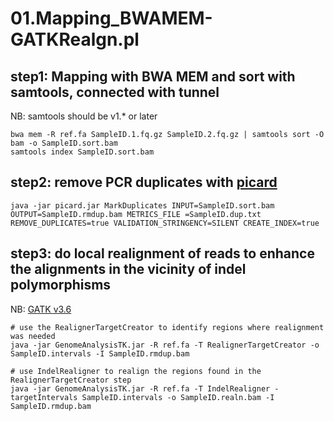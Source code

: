 # 01.Mapping_BWAMEM-GATKRealgn.pl

## step1: Mapping with BWA MEM and sort with samtools, connected with tunnel
NB: samtools should be v1.* or later
```
bwa mem -R ref.fa SampleID.1.fq.gz SampleID.2.fq.gz | samtools sort -O bam -o SampleID.sort.bam
samtools index SampleID.sort.bam
```

## step2: remove PCR duplicates with [picard](http://broadinstitute.github.io/picard/)
```
java -jar picard.jar MarkDuplicates INPUT=SampleID.sort.bam OUTPUT=SampleID.rmdup.bam METRICS_FILE =SampleID.dup.txt REMOVE_DUPLICATES=true VALIDATION_STRINGENCY=SILENT CREATE_INDEX=true
```

## step3: do local realignment of reads to enhance the alignments in the vicinity of indel polymorphisms 
NB: [GATK v3.6](https://software.broadinstitute.org/gatk/)
```
# use the RealignerTargetCreator to identify regions where realignment was needed
java -jar GenomeAnalysisTK.jar -R ref.fa -T RealignerTargetCreator -o SampleID.intervals -I SampleID.rmdup.bam 

# use IndelRealigner to realign the regions found in the RealignerTargetCreator step
java -jar GenomeAnalysisTK.jar -R ref.fa -T IndelRealigner -targetIntervals SampleID.intervals -o SampleID.realn.bam -I SampleID.rmdup.bam 
```

